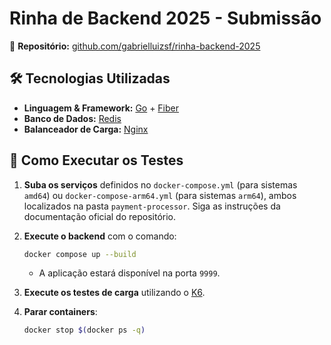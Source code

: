 # Rinha de Backend 2025 - Submissão

🔗 **Repositório:** [github.com/gabrielluizsf/rinha-backend-2025](https://github.com/gabrielluizsf/rinha-backend-2025)

## 🛠 Tecnologias Utilizadas

* **Linguagem & Framework:** [Go](https://go.dev/dl/) + [Fiber](https://github.com/gofiber/fiber)
* **Banco de Dados:** [Redis](https://redis.io/)
* **Balanceador de Carga:** [Nginx](https://nginx.org/)


## 🚀 Como Executar os Testes

1. **Suba os serviços** definidos no `docker-compose.yml` (para sistemas `amd64`) ou `docker-compose-arm64.yml` (para sistemas `arm64`), ambos localizados na pasta `payment-processor`. Siga as instruções da documentação oficial do repositório.

2. **Execute o backend** com o comando:

   ```sh
   docker compose up --build
   ```

   * A aplicação estará disponível na porta `9999`.

3. **Execute os testes de carga** utilizando o [K6](https://grafana.com/docs/k6/latest/set-up/install-k6/).

4. **Parar containers**:
    ```sh
    docker stop $(docker ps -q) 
    ```


